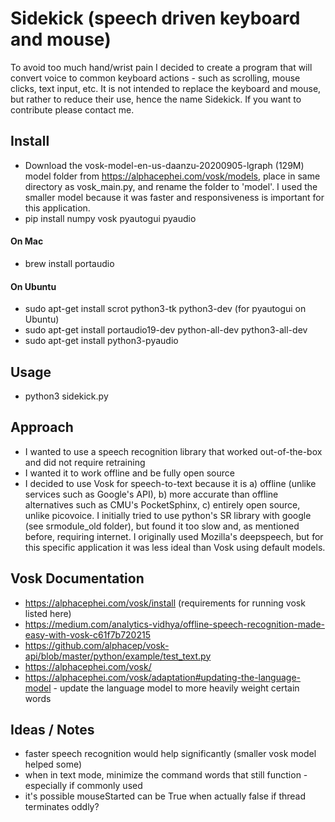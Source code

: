 # Sidekick (speech driven keyboard and mouse)
To avoid too much hand/wrist pain I decided to create a program that will convert voice to common keyboard actions - such as scrolling, mouse clicks, text input, etc. It is not intended to replace the keyboard and mouse, but rather to reduce their use, hence the name Sidekick. If you want to contribute please contact me. 

## Install

- Download the vosk-model-en-us-daanzu-20200905-lgraph (129M) model folder from https://alphacephei.com/vosk/models, place in same directory as vosk_main.py, and rename the folder to 'model'. I used the smaller model because it was faster and responsiveness is important for this application. 
- pip install numpy vosk pyautogui pyaudio

#### On Mac

- brew install portaudio

#### On Ubuntu

- sudo apt-get install scrot python3-tk python3-dev (for pyautogui on Ubuntu)
- sudo apt-get install portaudio19-dev python-all-dev python3-all-dev
- sudo apt-get install python3-pyaudio

## Usage

- python3 sidekick.py

## Approach

- I wanted to use a speech recognition library that worked out-of-the-box and did not require retraining
- I wanted it to work offline and be fully open source
- I decided to use Vosk for speech-to-text because it is a) offline (unlike services such as Google's API), b) more accurate than offline alternatives such as CMU's PocketSphinx, c) entirely open source, unlike picovoice. I initially tried to use python's SR library with google (see srmodule_old folder), but found it too slow and, as mentioned before, requiring internet. I originally used Mozilla's deepspeech, but for this specific application it was less ideal than Vosk using default models.

## Vosk Documentation

- https://alphacephei.com/vosk/install (requirements for running vosk listed here)
- https://medium.com/analytics-vidhya/offline-speech-recognition-made-easy-with-vosk-c61f7b720215
- https://github.com/alphacep/vosk-api/blob/master/python/example/test_text.py
- https://alphacephei.com/vosk/
- https://alphacephei.com/vosk/adaptation#updating-the-language-model - update the language model to more heavily weight certain words

## Ideas / Notes

- faster speech recognition would help significantly (smaller vosk model helped some)
- when in text mode, minimize the command words that still function - especially if commonly used
- it's possible mouseStarted can be True when actually false if thread terminates oddly?
